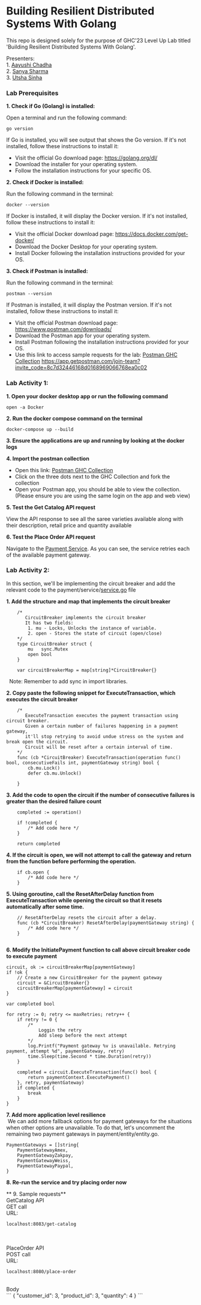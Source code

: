 # Building Resilient Distributed Systems With Golang
This repo is designed solely for the purpose of GHC'23 Level Up Lab titled 'Building Resilient Distributed Systems With Golang'.

Presenters:<br />
    1. [Aayushi Chadha](https://www.linkedin.com/in/aayushi-chadha/)<br />
    2. [Sanya Sharma](https://www.linkedin.com/in/sanyasharma2511/)<br />
    3. [Utsha Sinha](https://www.linkedin.com/in/utsha-sinha1510)<br />

### Lab Prerequisites

**1. Check if Go (Golang) is installed:**

Open a terminal and run the following command:

````
go version
````
If Go is installed, you will see output that shows the Go version. If it's not installed, follow these instructions to install it:

* Visit the official Go download page: https://golang.org/dl/
* Download the installer for your operating system.
* Follow the installation instructions for your specific OS.


**2. Check if Docker is installed:**

Run the following command in the terminal:

````
docker --version
````
If Docker is installed, it will display the Docker version. If it's not installed, follow these instructions to install it:

* Visit the official Docker download page: https://docs.docker.com/get-docker/
* Download the Docker Desktop for your operating system.
* Install Docker following the installation instructions provided for your OS.


**3. Check if Postman is installed:**

Run the following command in the terminal:

````
postman --version
````

If Postman is installed, it will display the Postman version. If it's not installed, follow these instructions to install it:

* Visit the official Postman download page: https://www.postman.com/downloads/
* Download the Postman app for your operating system.
* Install Postman following the installation instructions provided for your OS.
* Use this link to access sample requests for the lab: [Postman GHC Collection](https://winter-star-7764.postman.co/workspace/GHC~d573817e-ed58-47c3-9649-154b689c53a5/collection/29024639-a2ec43b9-7243-4c17-9e70-c146c0b26dab?action=share&creator=29024639)
https://app.getpostman.com/join-team?invite_code=8c7d32446168d0168969066768ea0c02


### Lab Activity 1:
**1. Open your docker desktop app or run the following command**
```
open -a Docker 
```
**2. Run the docker compose command on the terminal**
````
docker-compose up --build
````
**3. Ensure the applications are up and running by looking at the docker logs**

**4. Import the postman collection** 
* Open this link: [Postman GHC Collection](https://winter-star-7764.postman.co/workspace/GHC~d573817e-ed58-47c3-9649-154b689c53a5/collection/29024639-a2ec43b9-7243-4c17-9e70-c146c0b26dab?action=share&creator=29024639)
* Click on the three dots next to the GHC Collection and fork the collection
* Open your Postman app, you should be able to view the collection. (Please ensure you are using the same login on the app and web view)

**5. Test the Get Catalog API request**

View the API response to see all the saree varieties available along with their description, retail price and quantity available

**6. Test the Place Order API request**

Navigate to the [Payment Service](https://github.com/sanya-sharma/distributed-systems-ghc/blob/main/payment/service/service.go#L16). As you can see, the service retries each of the available payment gateway.

### Lab Activity 2:

In this section, we'll be implementing the circuit breaker and add the relevant code to the payment/service/[service.go](https://github.com/sanya-sharma/distributed-systems-ghc/blob/main/payment/service/service.go) file

**1. Add the structure and map that implements the circuit breaker**

```
    /* 
       CircuitBreaker implements the circuit breaker
       It has two fields:
        1. mu - Locks, Unlocks the instance of variable.
        2. open - Stores the state of circuit (open/close)
    */
    type CircuitBreaker struct {
        mu   sync.Mutex
        open bool
    }

    var circuitBreakerMap = map[string]*CircuitBreaker{}
```
&nbsp; Note: Remember to add sync in import libraries.

**2. Copy paste the following snippet for ExecuteTransaction, which executes the circuit breaker**

```
    /* 
       ExecuteTransaction executes the payment transaction using circuit breaker.
       Given a certain number of failures happening in a payment gateway, 
       it'll stop retrying to avoid undue stress on the system and break open the circuit.
       Circuit will be reset after a certain interval of time.
    */
    func (cb *CircuitBreaker) ExecuteTransaction(operation func() bool, consecutiveFails int, paymentGateway string) bool {
        cb.mu.Lock()
        defer cb.mu.Unlock()
        
    }
```

**3. Add the code to open the circuit if the number of consecutive failures is greater than the desired failure count**<br />

```
    completed := operation()

    if !completed {
        /* Add code here */
    }

    return completed
```

**4. If the circuit is open, we will not attempt to call the gateway and return from the function before performing the operation.**<br />

```
    if cb.open {
        /* Add code here */
    }
```

**5. Using goroutine, call the ResetAfterDelay function from ExecuteTransaction while opening the circuit so that it resets automatically after some time.**<br />
```
    // ResetAfterDelay resets the circuit after a delay.
    func (cb *CircuitBreaker) ResetAfterDelay(paymentGateway string) {
        /* Add code here */
    }
    
```

**6. Modify the InitiatePayment function to call above circuit breaker code to execute payment**<br />
```
circuit, ok := circuitBreakerMap[paymentGateway]
if !ok {
    // Create a new CircuitBreaker for the payment gateway
    circuit = &CircuitBreaker{}
    circuitBreakerMap[paymentGateway] = circuit
}

var completed bool

for retry := 0; retry <= maxRetries; retry++ {
    if retry != 0 {
        /* 
            Loggin the retry 
            Add sleep before the next attempt
        */
        log.Printf("Payment gateway %v is unavailable. Retrying payment, attempt %d", paymentGateway, retry)
        time.Sleep(time.Second * time.Duration(retry))
    }

    completed = circuit.ExecuteTransaction(func() bool {
        return paymentContext.ExecutePayment()
    }, retry, paymentGateway)
    if completed {
        break
    }
}
```

**7. Add more application level resilience**<br />
&nbsp;We can add more fallback options for payment gateways for the situations when other options are unavailable. To do that, let's uncomment the remaining two payment gateways in payment/entity/entity.go.
```
PaymentGateways = []string{
    PaymentGatewayAmex,
    PaymentGatewayZakpay,
    PaymentGatewayWeiss,
    PaymentGatewayPaypal,
}
```

**8. Re-run the service and try placing order now**<br />


** 9. Sample requests**<br />
GetCatalog API<br />
GET call<br />
URL:<br />
```
localhost:8083/get-catalog
```
<br />
<br />
PlaceOrder API<br />
POST call<br />
URL: <br />

```
localhost:8080/place-order
```
<br />
Body<br />
```
{
    "customer_id": 3,
    "product_id": 3,
    "quantity": 4
}
```
